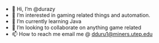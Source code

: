 - 👋 Hi, I’m @durazy
- 👀 I’m interested in gaming related things and automation.
- 🌱 I’m currently learning Java
- 💞️ I’m looking to collaborate on anything game related
- 📫 How to reach me email me @ dduru1@miners.utep.edu

<!---
durazy/durazy is a ✨ special ✨ repository because its `README.md` (this file) appears on your GitHub profile.
You can click the Preview link to take a look at your changes.
--->
